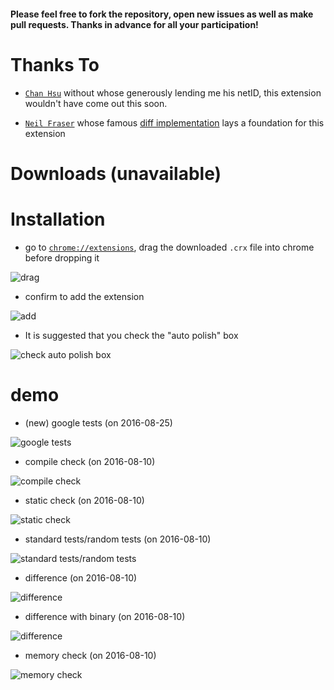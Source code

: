 #### Please feel free to fork the repository, open new issues as well as make pull requests. Thanks in advance for all your participation!

# Thanks To

- [``Chan Hsu``](https://github.com/chenxu2048) without whose generously lending me his netID, this extension wouldn't have come out this soon.

- [``Neil Fraser``](https://github.com/NeilFraser) whose famous [diff implementation](https://code.google.com/p/google-diff-match-patch/) lays a foundation for this extension

# Downloads (unavailable)


# Installation

- go to [``chrome://extensions``](chrome://extensions), drag the downloaded ``.crx`` file into chrome before dropping it

![drag](http://7xrahq.com1.z0.glb.clouddn.com/chrome-ext-installation-drag.png)

- confirm to add the extension

![add](http://7xrahq.com1.z0.glb.clouddn.com/chrome-ext-installation-add.png)

- It is suggested that you check the "auto polish" box

![check auto polish box](http://7xrahq.com1.z0.glb.clouddn.com/chrome-ext-installation-auto.png)

# demo

- (new) google tests (on 2016-08-25)

![google tests](http://7xrahq.com1.z0.glb.clouddn.com/matrix-submission-report-polisher-demo-google-tests.png)

- compile check (on 2016-08-10)

![compile check](http://7xrahq.com1.z0.glb.clouddn.com/matrix-submission-report-polisher-demo-compile.png)

- static check (on 2016-08-10)

![static check](http://7xrahq.com1.z0.glb.clouddn.com/matrix-submission-report-polisher-demo-static.png)

- standard tests/random tests (on 2016-08-10)

![standard tests/random tests](http://7xrahq.com1.z0.glb.clouddn.com/matrix-submission-report-polisher-demo-tests.png)

- difference (on 2016-08-10)

![difference](http://7xrahq.com1.z0.glb.clouddn.com/matrix-submission-report-polisher-demo-diff1.png)

- difference with binary (on 2016-08-10)

![difference](http://7xrahq.com1.z0.glb.clouddn.com/matrix-submission-report-polisher-demo-diff2.png)

- memory check (on 2016-08-10)

![memory check](http://7xrahq.com1.z0.glb.clouddn.com/matrix-submission-report-polisher-demo-memory.png)